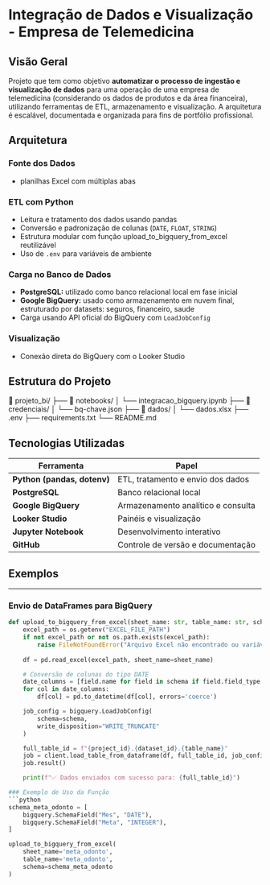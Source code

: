 # Integração de Dados e Visualização - Empresa de Telemedicina

## Visão Geral
Projeto que tem como objetivo **automatizar o processo de ingestão e visualização de dados** para uma operação de uma empresa de telemedicina (considerando os dados de produtos e da área financeira), utilizando ferramentas de ETL, armazenamento e visualização. A arquitetura é escalável, documentada e organizada para fins de portfólio profissional.

## Arquitetura 

### Fonte dos Dados
- planilhas Excel com múltiplas abas

### ETL com Python
- Leitura e tratamento dos dados usando pandas
- Conversão e padronização de colunas (`DATE`, `FLOAT`, `STRING`)
- Estrutura modular com função upload_to_bigquery_from_excel reutilizável
- Uso de `.env` para variáveis de ambiente

### Carga no Banco de Dados
- **PostgreSQL:** utilizado como banco relacional local em fase inicial
- **Google BigQuery:** usado como armazenamento em nuvem final, estruturado por datasets: seguros, financeiro, saude
-  Carga usando API oficial do BigQuery com `LoadJobConfig`

### Visualização
- Conexão direta do BigQuery com o Looker Studio

## Estrutura do Projeto
📁 projeto_bi/
├── 📁 notebooks/
│ └── integracao_bigquery.ipynb
├── 📁 credenciais/
│ └── bq-chave.json
├── 📁 dados/
│ └── dados.xlsx
├── .env
├── requirements.txt
└── README.md

## Tecnologias Utilizadas
| Ferramenta                  | Papel                              |
| --------------------------- | ---------------------------------- |
| **Python (pandas, dotenv)** | ETL, tratamento e envio dos dados  |
| **PostgreSQL**              | Banco relacional local             |
| **Google BigQuery**         | Armazenamento analítico e consulta |
| **Looker Studio**           | Painéis e visualização             |
| **Jupyter Notebook**        | Desenvolvimento interativo         |
| **GitHub**                  | Controle de versão e documentação  |

## Exemplos
---

### Envio de DataFrames para BigQuery

```python
def upload_to_bigquery_from_excel(sheet_name: str, table_name: str, schema: list):
    excel_path = os.getenv("EXCEL_FILE_PATH")
    if not excel_path or not os.path.exists(excel_path):
        raise FileNotFoundError("Arquivo Excel não encontrado ou variável EXCEL_FILE_PATH não definida.")
        
    df = pd.read_excel(excel_path, sheet_name=sheet_name)

    # Conversão de colunas do tipo DATE
    date_columns = [field.name for field in schema if field.field_type == "DATE"]
    for col in date_columns:
        df[col] = pd.to_datetime(df[col], errors='coerce')

    job_config = bigquery.LoadJobConfig(
        schema=schema,
        write_disposition="WRITE_TRUNCATE"
    )

    full_table_id = f"{project_id}.{dataset_id}.{table_name}"
    job = client.load_table_from_dataframe(df, full_table_id, job_config=job_config)
    job.result()

    print(f"✅ Dados enviados com sucesso para: {full_table_id}")

### Exemplo de Uso da Função
```python
schema_meta_odonto = [
    bigquery.SchemaField("Mes", "DATE"),
    bigquery.SchemaField("Meta", "INTEGER"),
]

upload_to_bigquery_from_excel(
    sheet_name='meta_odonto',
    table_name='meta_odonto',
    schema=schema_meta_odonto
)

